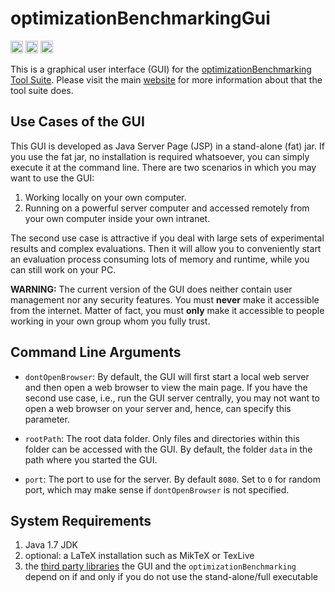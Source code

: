# optimizationBenchmarkingGui

[<img alt="Codeship Build Status" src="https://img.shields.io/codeship/edbc8170-2b8e-0133-b2b8-16bcb9ef4133.svg" height="20"/>](https://codeship.com/projects/edbc8170-2b8e-0133-b2b8-16bcb9ef4133/status?branch=master)
[<img alt="Semaphore Build Status" src="https://semaphoreci.com/api/v1/projects/188615a7-047a-4302-9233-13313b587066/519593/shields_badge.svg" height="20"/>](https://semaphoreci.com/thomasweise/optimizationbenchmarkinggui)
[<img alt="Snap CI Build Status" src="https://snap-ci.com/optimizationBenchmarking/optimizationBenchmarkingGui/branch/master/build_image" height="20"/>](https://snap-ci.com/optimizationBenchmarking/optimizationBenchmarkingGui/branch/master)

This is a graphical user interface (GUI) for the [optimizationBenchmarking Tool Suite](http://www.optimizationBenchmarking.org/). Please visit the main [website](http://www.optimizationBenchmarking.org/) for more information about that the tool suite does.

## Use Cases of the GUI

This GUI is developed as Java Server Page (JSP) in a stand-alone (fat) jar. If you use the
fat jar, no installation is required whatsoever, you can simply execute it at the command
line. There are two scenarios in which you may want to use the GUI:

1. Working locally on your own computer.
2. Running on a powerful server computer and accessed remotely from your own computer
   inside your own intranet.

The second use case is attractive if you deal with large sets of experimental results
and complex evaluations. Then it will allow you to conveniently start an evaluation
process consuming lots of memory and runtime, while you can still work on your PC.

**WARNING:** The current version of the GUI does neither contain user management nor
any security features. You must **never** make it accessible from the internet. Matter
of fact, you must **only** make it accessible to people working in your own group whom
you fully trust.

## Command Line Arguments

- `dontOpenBrowser`: By default, the GUI will first start a local web server and then
  open a web browser to view the main page. If you have the second use case, i.e., run
  the GUI server centrally, you may not want to open a web browser on your server and,
  hence, can specify this parameter.
  
- `rootPath`: The root data folder. Only files and directories within this folder can
  be accessed with the GUI. By default, the folder `data` in the path where you started
  the GUI.
  
- `port`: The port to use for the server. By default `8080`. Set to `0` for random port,
  which may make sense if `dontOpenBrowser` is not specified.

## System Requirements

1. Java 1.7 JDK
2. optional: a LaTeX installation such as MikTeX or TexLive
3. the [third party libraries](https://github.com/optimizationBenchmarking/optimizationBenchmarkingGui/blob/master/LICENSE.md) the GUI and the `optimizationBenchmarking` depend on if and only if you do not use the stand-alone/full executable